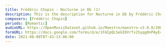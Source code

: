```yaml
---
title: Frédéric Chopin - Nocturne in Db (1)
description: This is the description for Nocturne in Db by Frédéric Chopin
composers: [Frédéric Chopin]
periods: [Romantic]
audioURL: https://OpenMusicDataset.github.io/Maestro/maestro-v3.0.0/2006/MIDI-Unprocessed_19_R1_2006_01-07_ORIG_MID--AUDIO_19_R1_2006_06_Track06_wav.midi
formURL: https://docs.google.com/forms/d/e/1FAIpQLSeGI0Vrfv2Syqg0nPAyE4mcbdqrusGswwqaZCiKP4JSoXLUGQ/viewform
date: 2021-08-08T07:43:13-06:00
---
```

